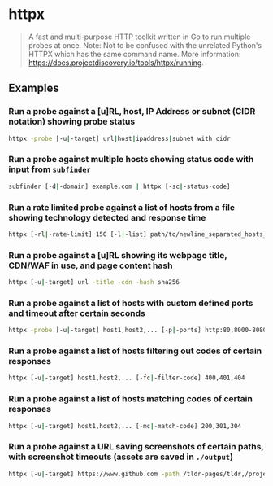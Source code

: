 # httpx

> A fast and multi-purpose HTTP toolkit written in Go to run multiple probes at once. Note: Not to be confused with the unrelated Python's HTTPX which has the same command name. More information: <https://docs.projectdiscovery.io/tools/httpx/running>.

## Examples

### Run a probe against a [u]RL, host, IP Address or subnet (CIDR notation) showing probe status

```bash
httpx -probe [-u|-target] url|host|ipaddress|subnet_with_cidr
```

### Run a probe against multiple hosts showing status code with input from `subfinder`

```bash
subfinder [-d|-domain] example.com | httpx [-sc|-status-code]
```

### Run a rate limited probe against a list of hosts from a file showing technology detected and response time

```bash
httpx [-rl|-rate-limit] 150 [-l|-list] path/to/newline_separated_hosts_list [-td|-tech-detect] [-rt|-response-time]
```

### Run a probe against a [u]RL showing its webpage title, CDN/WAF in use, and page content hash

```bash
httpx [-u|-target] url -title -cdn -hash sha256
```

### Run a probe against a list of hosts with custom defined ports and timeout after certain seconds

```bash
httpx -probe [-u|-target] host1,host2,... [-p|-ports] http:80,8000-8080,https:443,8443 -timeout 10
```

### Run a probe against a list of hosts filtering out codes of certain responses

```bash
httpx [-u|-target] host1,host2,... [-fc|-filter-code] 400,401,404
```

### Run a probe against a list of hosts matching codes of certain responses

```bash
httpx [-u|-target] host1,host2,... [-mc|-match-code] 200,301,304
```

### Run a probe against a URL saving screenshots of certain paths, with screenshot timeouts (assets are saved in `./output`)

```bash
httpx [-u|-target] https://www.github.com -path /tldr-pages/tldr,/projectdiscovery/httpx [-ss|-screenshot] [-st|-screenshot-timeout] 10
```
